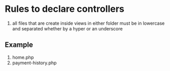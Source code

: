 # Rules to declare controllers

1. all files that are create inside views in either folder must be in lowercase and separated whether by a hyper or an underscore

## Example
1. home.php
2. payment-history.php